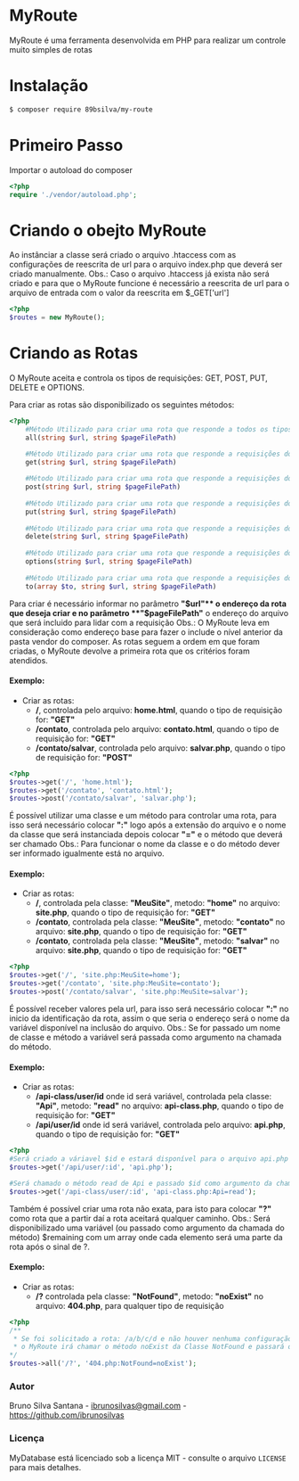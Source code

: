 # MyRoute

MyRoute é uma ferramenta desenvolvida em PHP para realizar um controle muito simples de rotas

# Instalação

```bash
$ composer require 89bsilva/my-route
```

# Primeiro Passo

Importar o autoload do composer

```php
<?php
require './vendor/autoload.php';
```

# Criando o obejto MyRoute

Ao instânciar a classe será criado o arquivo .htaccess com as configurações de reescrita de url para o arquivo index.php que deverá ser criado manualmente.
Obs.: Caso o arquivo .htaccess já exista não será criado e para que o MyRoute funcione é necessário a reescrita de url para o arquivo de entrada com o valor da reescrita em $_GET['url']

```php
<?php
$routes = new MyRoute();
```

# Criando as Rotas

O MyRoute aceita e controla os tipos de requisições: GET, POST, PUT, DELETE e OPTIONS.

Para criar as rotas são disponibilizado os seguintes métodos:

```php
<?php
    #Método Utilizado para criar uma rota que responde a todos os tipos de requisições
    all(string $url, string $pageFilePath)

    #Método Utilizado para criar uma rota que responde a requisições do tipo GET
    get(string $url, string $pageFilePath)
    
    #Método Utilizado para criar uma rota que responde a requisições do tipo POST
    post(string $url, string $pageFilePath)
    
    #Método Utilizado para criar uma rota que responde a requisições do tipo PUT
    put(string $url, string $pageFilePath)
    
    #Método Utilizado para criar uma rota que responde a requisições do tipo DELETE
    delete(string $url, string $pageFilePath)
   
    #Método Utilizado para criar uma rota que responde a requisições do tipo OPTIONS
    options(string $url, string $pageFilePath)
        
    #Método Utilizado para criar uma rota que responde a requisições dos tipos passados em $to 
    to(array $to, string $url, string $pageFilePath)

```

Para criar é necessário informar no parâmetro **"$url"** o endereço da rota que deseja criar e no parâmetro **"$pageFilePath"** o endereço do arquivo que será incluido para lidar com a requisição
Obs.: O MyRoute leva em consideração como endereço base para fazer o include o nível anterior da pasta vendor do composer. 
As rotas seguem a ordem em que foram criadas, o MyRoute devolve a primeira rota que os critérios foram atendidos. 

#### Exemplo:

* Criar as rotas:
    * **/**, controlada pelo arquivo: **home.html**, quando o tipo de requisição for: **"GET"**
    * **/contato**, controlada pelo arquivo: **contato.html**, quando o tipo de requisição for: **"GET"**
    * **/contato/salvar**, controlada pelo arquivo: **salvar.php**, quando o tipo de requisição for: **"POST"**

```php
<?php
$routes->get('/', 'home.html');
$routes->get('/contato', 'contato.html');
$routes->post('/contato/salvar', 'salvar.php');
``` 

É possível utilizar uma classe e um método para controlar uma rota, para isso será necessário colocar **":"** logo após a extensão do arquivo e o nome da classe que será instanciada depois colocar  **"="** e o método que deverá ser chamado
Obs.: Para funcionar o nome da classe e o do método dever ser informado igualmente está no arquivo.

#### Exemplo:

* Criar as rotas:
    * **/**, controlada pela classe: **"MeuSite"**, metodo: **"home"** no arquivo: **site.php**, quando o tipo de requisição for: **"GET"**
    * **/contato**, controlada pela classe: **"MeuSite"**, metodo: **"contato"** no arquivo: **site.php**, quando o tipo de requisição for: **"GET"**
    * **/contato**, controlada pela classe: **"MeuSite"**, metodo: **"salvar"** no arquivo: **site.php**, quando o tipo de requisição for: **"GET"**

```php
<?php
$routes->get('/', 'site.php:MeuSite=home');
$routes->get('/contato', 'site.php:MeuSite=contato');
$routes->post('/contato/salvar', 'site.php:MeuSite=salvar');
``` 

É possível receber valores pela url, para isso será necessário colocar **":"** no inicio da identificação da rota, assim o que seria o endereço será o nome da variável disponível na inclusão do arquivo.
Obs.: Se for passado um nome de classe e método a variável será passada como argumento na chamada do método.

#### Exemplo:

* Criar as rotas:
    * **/api-class/user/id** onde id será variável, controlada pela classe: **"Api"**, metodo: **"read"** no arquivo: **api-class.php**, quando o tipo de requisição for: **"GET"**
    * **/api/user/id** onde id será variável, controlada pelo arquivo: **api.php**, quando o tipo de requisição for: **"GET"**

```php
<?php
#Será criado a váriavel $id e estará disponível para o arquivo api.php
$routes->get('/api/user/:id', 'api.php'); 

#Será chamado o método read de Api e passado $id como argumento da chamada. Api->read($id)
$routes->get('/api-class/user/:id', 'api-class.php:Api=read');
``` 

Também é possível criar uma rota não exata, para isto para colocar **"?"** como rota que a partir daí a rota aceitará qualquer caminho.
Obs.: Será disponibilizado uma variável (ou passado como argumento da chamada do método) $remaining com um array onde cada elemento será uma parte da rota após o sinal de ?.

#### Exemplo:

* Criar as rotas:
    * **/?** controlada pela classe: **"NotFound"**, metodo: **"noExist"** no arquivo: **404.php**, para qualquer tipo de requisição 

```php
<?php
/**
 * Se foi solicitado a rota: /a/b/c/d e não houver nenhuma configuração de rota anterior a rota abaixo
 * o MyRoute irá chamar o método noExist da Classe NotFound e passará o seguinte array como argumento. array('a','b','c','d')
*/
$routes->all('/?', '404.php:NotFound=noExist'); 
``` 

### Autor

Bruno Silva Santana - <ibrunosilvas@gmail.com> - <https://github.com/ibrunosilvas>

### Licença

MyDatabase está licenciado sob a licença MIT - consulte o arquivo `LICENSE` para mais detalhes.
